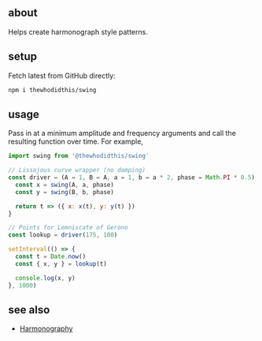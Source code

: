 ## about

Helps create harmonograph style patterns.

## setup

Fetch latest from GitHub directly:

```sh
npm i thewhodidthis/swing
```

## usage

Pass in at a minimum amplitude and frequency arguments and call the resulting function over time. For example,

```js
import swing from '@thewhodidthis/swing'

// Lissajous curve wrapper (no damping)
const driver = (A = 1, B = A, a = 1, b = a * 2, phase = Math.PI * 0.5) => {
  const x = swing(A, a, phase)
  const y = swing(B, b, phase)

  return t => ({ x: x(t), y: y(t) })
}

// Points for Lemniscate of Gerono
const lookup = driver(175, 100)

setInterval(() => {
  const t = Date.now()
  const { x, y } = lookup(t)

  console.log(x, y)
}, 1000)
```

## see also

- [Harmonography](https://thewhodidthis.com/harmonography/)

